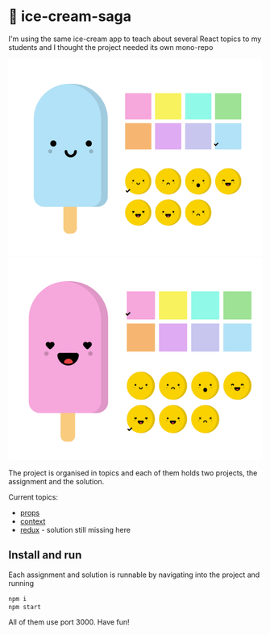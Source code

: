 # :ice_cream: ice-cream-saga 

I'm using the same ice-cream app to teach about several React topics to my students and I thought the project needed its own mono-repo

![ice-cream-blue](https://github.com/feychou/ice-cream-saga/blob/main/assets/ice-cream-dead.png)
![ice-cream-love](https://github.com/feychou/ice-cream-saga/blob/main/assets/ice-cream-luv.png)

The project is organised in topics and each of them holds two projects, the assignment and the solution.

Current topics:

- [props](https://github.com/feychou/ice-cream-saga/tree/main/props/assignment)
- [context](https://github.com/feychou/ice-cream-saga/tree/main/context/assignment)
- [redux](https://github.com/feychou/ice-cream-saga/tree/main/redux/assignment) - solution still missing here

## Install and run

Each assignment and solution is runnable by navigating into the project and running 

```
npm i
npm start
```

All of them use port 3000.
Have fun!
